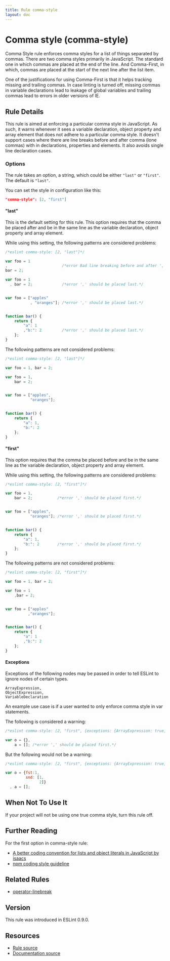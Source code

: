 ```yaml
---
title: Rule comma-style
layout: doc
---
```

<!-- Note: No pull requests accepted for this file. See README.md in the root directory for details. -->
# Comma style (comma-style)

Comma Style rule enforces comma styles for a list of things separated by commas. There are two comma styles primarily in JavaScript. The standard one in which commas are placed at the end of the line. And Comma-First, in which, commas are placed at the start of the next line after the list item.

One of the justifications for using Comma-First is that it helps tracking missing and trailing commas.
In case linting is turned off, missing commas in variable declarations lead to leakage of global variables and trailing commas lead to errors in older versions of IE.


## Rule Details

This rule is aimed at enforcing a particular comma style in JavaScript. As such, it warns whenever it sees a variable declaration, object property and array element that does not adhere to a particular comma style. It doesn't support cases where there are line breaks before and after comma (lone commas) with in declarations, properties and elements. It also avoids single line declaration cases.

### Options

The rule takes an option, a string, which could be either `"last"` or `"first"`. The default is `"last"`.

You can set the style in configuration like this:

```json
"comma-style": [2, "first"]
```

#### "last"

This is the default setting for this rule. This option requires that the comma be placed after and be in the same line as the variable declaration, object property and array element.

While using this setting, the following patterns are considered problems:

```js
/*eslint comma-style: [2, "last"]*/

var foo = 1
,                        /*error Bad line breaking before and after ','.*/
bar = 2;

var foo = 1
  , bar = 2;             /*error ',' should be placed last.*/


var foo = ["apples"
           , "oranges"]; /*error ',' should be placed last.*/


function bar() {
    return {
        "a": 1
        ,"b:": 2         /*error ',' should be placed last.*/
    };
}

```

The following patterns are not considered problems:

```js
/*eslint comma-style: [2, "last"]*/

var foo = 1, bar = 2;

var foo = 1,
    bar = 2;


var foo = ["apples",
           "oranges"];


function bar() {
    return {
        "a": 1,
        "b:": 2
    };
}

```

#### "first"

This option requires that the comma be placed before and be in the same line as the variable declaration, object property and array element.

While using this setting, the following patterns are considered problems:

```js
/*eslint comma-style: [2, "first"]*/

var foo = 1,
    bar = 2;           /*error ',' should be placed first.*/


var foo = ["apples",
           "oranges"]; /*error ',' should be placed first.*/


function bar() {
    return {
        "a": 1,
        "b:": 2        /*error ',' should be placed first.*/
    };
}

```

The following patterns are not considered problems:

```js
/*eslint comma-style: [2, "first"]*/

var foo = 1, bar = 2;

var foo = 1
    ,bar = 2;


var foo = ["apples"
          ,"oranges"];


function bar() {
    return {
        "a": 1
        ,"b:": 2
    };
}

```

#### Exceptions

Exceptions of the following nodes may be passed in order to tell ESLint to ignore nodes of certain types.

```text
ArrayExpression,
ObjectExpression,
VariableDeclaration
```

An example use case is if a user wanted to only enforce comma style in var statements.

The following is considered a warning:

```js
/*eslint comma-style: [2, "first", {exceptions: {ArrayExpression: true, ObjectExpression: true} }]*/

var o = {},
    a = []; /*error ',' should be placed first.*/
```

But the following would not be a warning:

```js
/*eslint comma-style: [2, "first", {exceptions: {ArrayExpression: true, ObjectExpression: true} }]*/

var o = {fst:1,
         snd: [1,
               2]}
  , a = [];
```

## When Not To Use It

If your project will not be using one true comma style, turn this rule off.


## Further Reading

For the first option in comma-style rule:

* [A better coding convention for lists and object literals in JavaScript by isaacs](https://gist.github.com/isaacs/357981)
* [npm coding style guideline](https://docs.npmjs.com/misc/coding-style)


## Related Rules

* [operator-linebreak](operator-linebreak)

## Version

This rule was introduced in ESLint 0.9.0.

## Resources

* [Rule source](https://github.com/eslint/eslint/tree/master/lib/rules/comma-style.js)
* [Documentation source](https://github.com/eslint/eslint/tree/master/docs/rules/comma-style.md)
